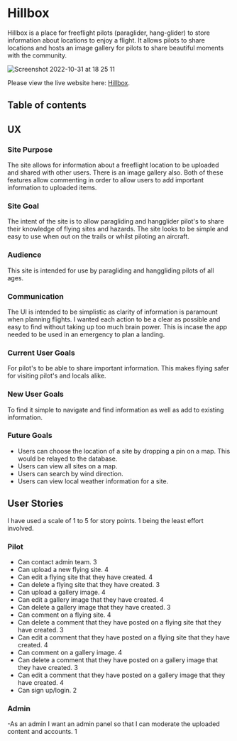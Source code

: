# Hillbox
Hillbox is a place for freeflight pilots (paraglider, hang-glider) to store information about locations to enjoy a flight. It allows pilots to share locations and hosts an image gallery for pilots to share beautiful moments with the community.

![Screenshot 2022-10-31 at 18 25 11](https://user-images.githubusercontent.com/98256205/199082074-0a301637-4497-44d1-86f5-61fdce8cdaef.png)

Please view the live website here: [Hillbox](https://hillbox-pp4.herokuapp.com/ "Hillbox Homepage").

## Table of contents

## UX
### Site Purpose
The site allows for information about a freeflight location to be uploaded and shared with other users. There is an image gallery also. Both of these features allow commenting in order to allow users to add important information to uploaded items.

### Site Goal
The intent of the site is to allow paragliding and hangglider pilot's to share their knowledge of flying sites and hazards. The site looks to be simple and easy to use when out on the trails or whilst piloting an aircraft.

### Audience
This site is intended for use by paragliding and hanggliding pilots of all ages.

### Communication
The UI is intended to be simplistic as clarity of information is paramount when planning flights. I wanted each action to be a clear as possible and easy to find without taking up too much brain power. This is incase the app needed to be used in an emergency to plan a landing.

### Current User Goals
For pilot's to be able to share important information. This makes flying safer for visiting pilot's and locals alike.

### New User Goals
To find it simple to navigate and find information as well as add to existing information.

### Future Goals
- Users can choose the location of a site by dropping a pin on a map. This would be relayed to the database.
- Users can view all sites on a map. 
- Users can search by wind direction.
- Users can view local weather information for a site.

## User Stories
I have used a scale of 1 to 5 for story points. 1 being the least effort involved.

### Pilot 
- Can contact admin team. 3
- Can upload a new flying site. 4
- Can edit a flying site that they have created. 4
- Can delete a flying site that they have created. 3
- Can upload a gallery image. 4
- Can edit a gallery image that they have created. 4
- Can delete a gallery image that they have created. 3
- Can comment on a flying site. 4
- Can delete a comment that they have posted on a flying site that they have created. 3
- Can edit a comment that they have posted on a flying site that they have created. 4
- Can comment on a gallery image. 4
- Can delete a comment that they have posted on a gallery image that they have created. 3
- Can edit a comment that they have posted on a gallery image that they have created. 4
- Can sign up/login. 2

### Admin
-As an admin I want an admin panel so that I can moderate the uploaded content and accounts. 1
